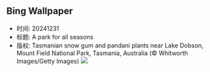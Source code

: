 ## Bing Wallpaper
- 时间: 20241231
- 标题: A park for all seasons
- 版权: Tasmanian snow gum and pandani plants near Lake Dobson, Mount Field National Park, Tasmania, Australia (© Whitworth Images/Getty Images)
![](https://cn.bing.com/th?id=OHR.MountFieldNP_EN-US6905459745_UHD.jpg&rf=LaDigue_UHD.jpg&pid=hp&w=3840&h=2160&rs=1&c=4)
